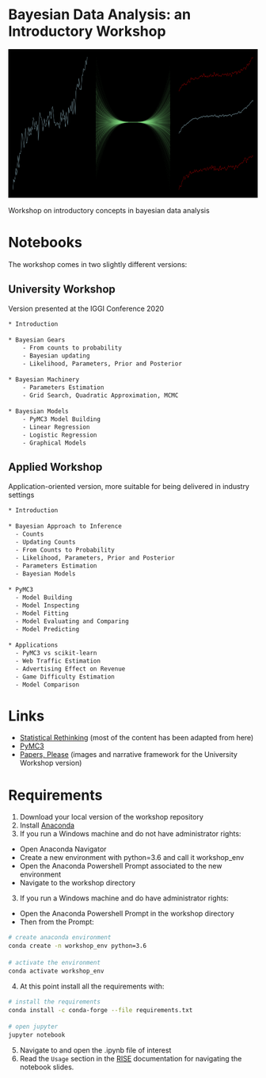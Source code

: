 # Bayesian Data Analysis: an Introductory Workshop
  
<p align="center">
  <img width="906" height="300" src="https://github.com/vb690/introduction_bayesian_analysis/blob/master/results/figures/presentation/header.png">
</p>

Workshop on introductory concepts in bayesian data analysis

# Notebooks 
The workshop comes in two slightly different versions: 

## University Workshop
Version presented at the IGGI Conference 2020
```
* Introduction  

* Bayesian Gears  
    - From counts to probability  
    - Bayesian updating  
    - Likelihood, Parameters, Prior and Posterior  
    
* Bayesian Machinery  
    - Parameters Estimation  
    - Grid Search, Quadratic Approximation, MCMC  

* Bayesian Models  
    - PyMC3 Model Building  
    - Linear Regression  
    - Logistic Regression  
    - Graphical Models  
```

## Applied Workshop
Application-oriented version, more suitable for being delivered in industry settings
```
* Introduction

* Bayesian Approach to Inference
  - Counts
  - Updating Counts
  - From Counts to Probability
  - Likelihood, Parameters, Prior and Posterior
  - Parameters Estimation
  - Bayesian Models

* PyMC3
  - Model Building
  - Model Inspecting
  - Model Fitting
  - Model Evaluating and Comparing
  - Model Predicting

* Applications
  - PyMC3 vs scikit-learn
  - Web Traffic Estimation
  - Advertising Effect on Revenue
  - Game Difficulty Estimation
  - Model Comparison
```

# Links 

* [Statistical Rethinking](https://xcelab.net/rm/statistical-rethinking/) (most of the content has been adapted from here)
* [PyMC3](https://docs.pymc.io/)
* [Papers, Please](https://en.wikipedia.org/wiki/Papers,_Please) (images and narrative framework for the University Workshop version)

# Requirements 
1. Download your local version of the workshop repository
2. Install [Anaconda](https://docs.anaconda.com/anaconda/install/)
3. If you run a Windows machine and do not have administrator rights:
  - Open Anaconda Navigator
  - Create a new environment with python=3.6 and call it workshop_env
  - Open the Anaconda Powershell Prompt associated to the new environment
  - Navigate to the workshop directory

3. If you run a Windows machine and do have administrator rights:
  - Open the Anaconda Powershell Prompt in the workshop directory
  - Then from the Prompt:
```sh
# create anaconda environment
conda create -n workshop_env python=3.6

# activate the environment
conda activate workshop_env
```

4. At this point install all the requirements with:

```sh
# install the requirements
conda install -c conda-forge --file requirements.txt

# open jupyter 
jupyter notebook
```
5. Navigate to and open the .ipynb file of interest 
6. Read the `Usage` section in the [RISE](https://rise.readthedocs.io/en/5.0.0/README.html#) documentation for navigating the notebook slides.
